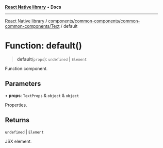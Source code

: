 [**React Native library**](../../../../../index.md) • **Docs**

***

[React Native library](../../../../../modules.md) / [components/common-components/common-common-components/Text](../index.md) / default

# Function: default()

> **default**(`props`): `undefined` \| `Element`

Function component.

## Parameters

• **props**: `TextProps` & `object` & `object`

Properties.

## Returns

`undefined` \| `Element`

JSX element.
